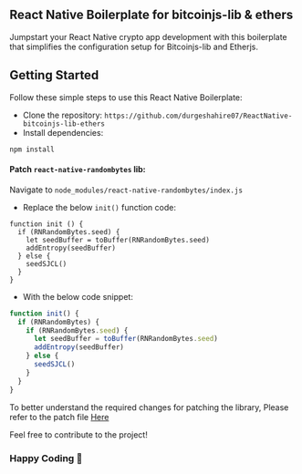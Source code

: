 ## React Native Boilerplate for bitcoinjs-lib & ethers

Jumpstart your React Native crypto app development with this boilerplate that simplifies the configuration setup for Bitcoinjs-lib and Etherjs.

## Getting Started

Follow these simple steps to use this React Native Boilerplate:

- Clone the repository: `https://github.com/durgeshahire07/ReactNative-bitcoinjs-lib-ethers`
- Install dependencies:

```
npm install
```
#### Patch `react-native-randombytes` lib:
Navigate to `node_modules/react-native-randombytes/index.js`

- Replace the below `init()` function code:
```
function init () {
  if (RNRandomBytes.seed) {
    let seedBuffer = toBuffer(RNRandomBytes.seed)
    addEntropy(seedBuffer)
  } else {
    seedSJCL()
  }
}
```
- With the below code snippet:


```javascript
function init() {
  if (RNRandomBytes) {
    if (RNRandomBytes.seed) {
      let seedBuffer = toBuffer(RNRandomBytes.seed)
      addEntropy(seedBuffer)
    } else {
      seedSJCL()
    }
  }
}
```
To better understand the required changes for patching the library, Please refer to the patch file [Here](https://github.com/durgeshahire07/ReactNative-bitcoinjs-lib-ethers/blob/master/patches/react-native-randombytes%2B3.6.1.patch) 

Feel free to contribute to the project!


### Happy Coding 🚀
